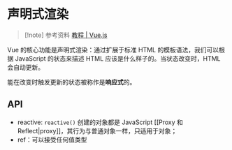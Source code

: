 # 声明式渲染

> [!note] 参考资料
> [教程 | Vue.js](https://cn.vuejs.org/tutorial/#step-2)

Vue 的核心功能是声明式渲染：通过扩展于标准 HTML 的模板语法，我们可以根据 JavaScript 的状态来描述 HTML 应该是什么样子的。当状态改变时，HTML 会自动更新。

能在改变时触发更新的状态被称作是**响应式**的。

## API

- reactive: `reactive()` 创建的对象都是 JavaScript [[Proxy 和 Reflect|proxy]]，其行为与普通对象一样，只适用于对象；
- ref：可以接受任何值类型